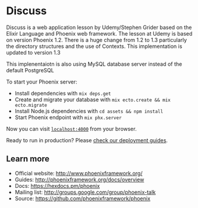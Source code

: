 # Discuss

Discuss is a web application lesson by Udemy/Stephen Grider based on the Elixir Language and Phoenix web framework.
The lesson at Udemy is based on version Phoenix 1.2. There is a huge change from 1.2 to 1.3 particularly the directory structures and the use of Contexts. This implementation is updated to version 1.3

This implenentaiotn is also using MySQL database server instead of the default PostgreSQL

To start your Phoenix server:

  * Install dependencies with `mix deps.get`
  * Create and migrate your database with `mix ecto.create && mix ecto.migrate`
  * Install Node.js dependencies with `cd assets && npm install`
  * Start Phoenix endpoint with `mix phx.server`

Now you can visit [`localhost:4000`](http://localhost:4000) from your browser.

Ready to run in production? Please [check our deployment guides](http://www.phoenixframework.org/docs/deployment).

## Learn more

  * Official website: http://www.phoenixframework.org/
  * Guides: http://phoenixframework.org/docs/overview
  * Docs: https://hexdocs.pm/phoenix
  * Mailing list: http://groups.google.com/group/phoenix-talk
  * Source: https://github.com/phoenixframework/phoenix
